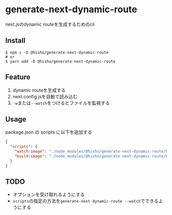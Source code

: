 # generate-next-dynamic-route

next.jsのdynamic routeを生成するためのcli

## Install

```shell
$ npm i -D @hisho/generate-next-dynamic-route
# or
$ yarn add -D @hisho/generate-next-dynamic-route
```

## Feature

1. dynamic routeを生成する
2. next.config.jsを自動で読み込む
3. `-w`または`--watch`をつけるとファイルを監視する

## Usage

package.json の scripts に以下を追加する

```json
{
  "scripts": {
    "watch:image": "./node_modules/@hisho/generate-next-dynamic-route/bin/index.js --watch",
    "build:image": "./node_modules/@hisho/generate-next-dynamic-route/bin/index.js"
  }
}
```

## TODO

- オプションを受け取れるようにする
- `scripts`の指定の方法を`generate-next-dynamic-route --watch`でできるようにする
